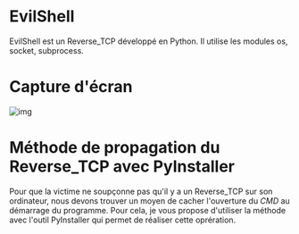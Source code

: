 # EvilShell
EvilShell est un Reverse_TCP développé en Python. Il utilise les modules os, socket, subprocess.

# Capture d'écran
 ![img](https://www.zupimages.net/up/19/36/5617.png) 

# Méthode de propagation du Reverse_TCP avec PyInstaller
Pour que la victime ne soupçonne pas qu'il y a un Reverse_TCP sur son ordinateur, nous devons trouver un moyen de cacher l'ouverture du *CMD* au démarrage du programme. Pour cela, je vous propose d'utiliser la méthode avec l'outil PyInstaller qui permet de réaliser cette oprération.
